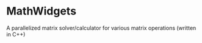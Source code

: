 # MathWidgets
A parallelized matrix solver/calculator for various matrix operations (written in C++)
